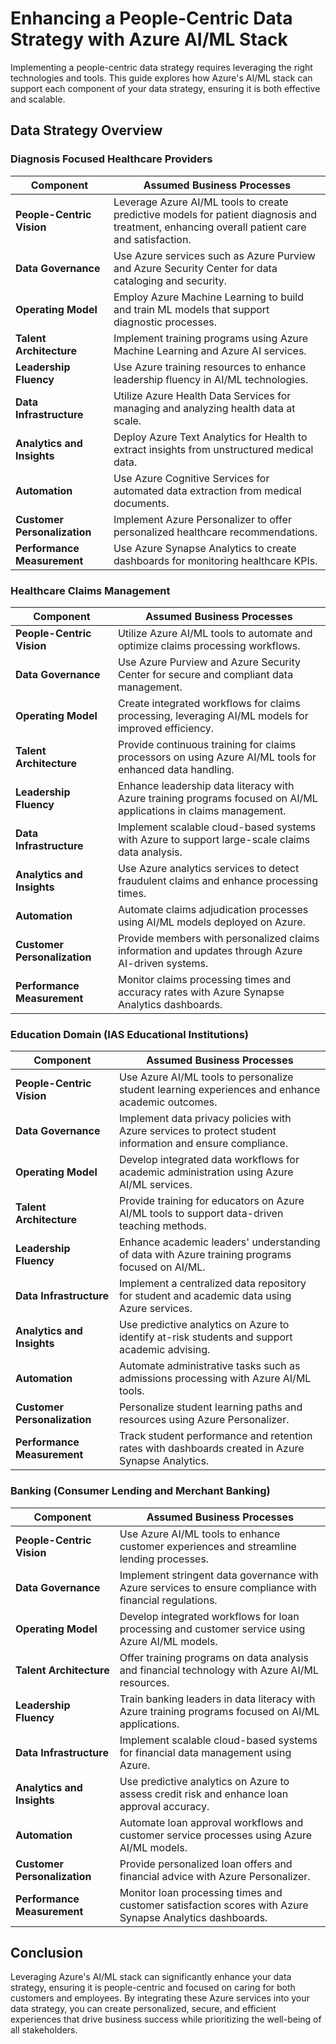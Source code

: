 # Enhancing a People-Centric Data Strategy with Azure AI/ML Stack

Implementing a people-centric data strategy requires leveraging the right technologies and tools. This guide explores how Azure's AI/ML stack can support each component of your data strategy, ensuring it is both effective and scalable.

## Data Strategy Overview

### Diagnosis Focused Healthcare Providers

| **Component**                | **Assumed Business Processes**                                                                                                                                                                                                                              |
|------------------------------|-------------------------------------------------------------------------------------------------------------------------------------------------------------------------------------------------------------------------------------------------------------|
| **People-Centric Vision**    | Leverage Azure AI/ML tools to create predictive models for patient diagnosis and treatment, enhancing overall patient care and satisfaction. |
| **Data Governance**          | Use Azure services such as Azure Purview and Azure Security Center for data cataloging and security. |
| **Operating Model**          | Employ Azure Machine Learning to build and train ML models that support diagnostic processes. |
| **Talent Architecture**      | Implement training programs using Azure Machine Learning and Azure AI services. |
| **Leadership Fluency**       | Use Azure training resources to enhance leadership fluency in AI/ML technologies. |
| **Data Infrastructure**      | Utilize Azure Health Data Services for managing and analyzing health data at scale. |
| **Analytics and Insights**   | Deploy Azure Text Analytics for Health to extract insights from unstructured medical data. |
| **Automation**               | Use Azure Cognitive Services for automated data extraction from medical documents. |
| **Customer Personalization** | Implement Azure Personalizer to offer personalized healthcare recommendations. |
| **Performance Measurement**  | Use Azure Synapse Analytics to create dashboards for monitoring healthcare KPIs. |

### Healthcare Claims Management

| **Component**                | **Assumed Business Processes**                                                                                                                                                                                                                              |
|------------------------------|-------------------------------------------------------------------------------------------------------------------------------------------------------------------------------------------------------------------------------------------------------------|
| **People-Centric Vision**    | Utilize Azure AI/ML tools to automate and optimize claims processing workflows. |
| **Data Governance**          | Use Azure Purview and Azure Security Center for secure and compliant data management. |
| **Operating Model**          | Create integrated workflows for claims processing, leveraging AI/ML models for improved efficiency. |
| **Talent Architecture**      | Provide continuous training for claims processors on using Azure AI/ML tools for enhanced data handling. |
| **Leadership Fluency**       | Enhance leadership data literacy with Azure training programs focused on AI/ML applications in claims management. |
| **Data Infrastructure**      | Implement scalable cloud-based systems with Azure to support large-scale claims data analysis. |
| **Analytics and Insights**   | Use Azure analytics services to detect fraudulent claims and enhance processing times. |
| **Automation**               | Automate claims adjudication processes using AI/ML models deployed on Azure. |
| **Customer Personalization** | Provide members with personalized claims information and updates through Azure AI-driven systems. |
| **Performance Measurement**  | Monitor claims processing times and accuracy rates with Azure Synapse Analytics dashboards. |

### Education Domain (IAS Educational Institutions)

| **Component**                | **Assumed Business Processes**                                                                                                                                                                                                                              |
|------------------------------|-------------------------------------------------------------------------------------------------------------------------------------------------------------------------------------------------------------------------------------------------------------|
| **People-Centric Vision**    | Use Azure AI/ML tools to personalize student learning experiences and enhance academic outcomes. |
| **Data Governance**          | Implement data privacy policies with Azure services to protect student information and ensure compliance. |
| **Operating Model**          | Develop integrated data workflows for academic administration using Azure AI/ML services. |
| **Talent Architecture**      | Provide training for educators on Azure AI/ML tools to support data-driven teaching methods. |
| **Leadership Fluency**       | Enhance academic leaders' understanding of data with Azure training programs focused on AI/ML. |
| **Data Infrastructure**      | Implement a centralized data repository for student and academic data using Azure services. |
| **Analytics and Insights**   | Use predictive analytics on Azure to identify at-risk students and support academic advising. |
| **Automation**               | Automate administrative tasks such as admissions processing with Azure AI/ML tools. |
| **Customer Personalization** | Personalize student learning paths and resources using Azure Personalizer. |
| **Performance Measurement**  | Track student performance and retention rates with dashboards created in Azure Synapse Analytics. |

### Banking (Consumer Lending and Merchant Banking)

| **Component**                | **Assumed Business Processes**                                                                                                                                                                                                                              |
|------------------------------|-------------------------------------------------------------------------------------------------------------------------------------------------------------------------------------------------------------------------------------------------------------|
| **People-Centric Vision**    | Use Azure AI/ML tools to enhance customer experiences and streamline lending processes. |
| **Data Governance**          | Implement stringent data governance with Azure services to ensure compliance with financial regulations. |
| **Operating Model**          | Develop integrated workflows for loan processing and customer service using Azure AI/ML models. |
| **Talent Architecture**      | Offer training programs on data analysis and financial technology with Azure AI/ML resources. |
| **Leadership Fluency**       | Train banking leaders in data literacy with Azure training programs focused on AI/ML applications. |
| **Data Infrastructure**      | Implement scalable cloud-based systems for financial data management using Azure. |
| **Analytics and Insights**   | Use predictive analytics on Azure to assess credit risk and enhance loan approval accuracy. |
| **Automation**               | Automate loan approval workflows and customer service processes using Azure AI/ML models. |
| **Customer Personalization** | Provide personalized loan offers and financial advice with Azure Personalizer. |
| **Performance Measurement**  | Monitor loan processing times and customer satisfaction scores with Azure Synapse Analytics dashboards. |

## Conclusion

Leveraging Azure's AI/ML stack can significantly enhance your data strategy, ensuring it is people-centric and focused on caring for both customers and employees. By integrating these Azure services into your data strategy, you can create personalized, secure, and efficient experiences that drive business success while prioritizing the well-being of all stakeholders.

